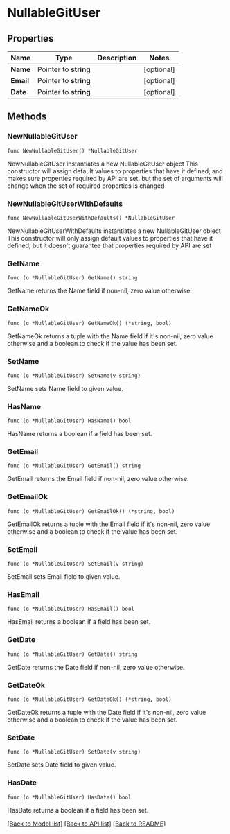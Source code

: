 # NullableGitUser

## Properties

Name | Type | Description | Notes
------------ | ------------- | ------------- | -------------
**Name** | Pointer to **string** |  | [optional] 
**Email** | Pointer to **string** |  | [optional] 
**Date** | Pointer to **string** |  | [optional] 

## Methods

### NewNullableGitUser

`func NewNullableGitUser() *NullableGitUser`

NewNullableGitUser instantiates a new NullableGitUser object
This constructor will assign default values to properties that have it defined,
and makes sure properties required by API are set, but the set of arguments
will change when the set of required properties is changed

### NewNullableGitUserWithDefaults

`func NewNullableGitUserWithDefaults() *NullableGitUser`

NewNullableGitUserWithDefaults instantiates a new NullableGitUser object
This constructor will only assign default values to properties that have it defined,
but it doesn't guarantee that properties required by API are set

### GetName

`func (o *NullableGitUser) GetName() string`

GetName returns the Name field if non-nil, zero value otherwise.

### GetNameOk

`func (o *NullableGitUser) GetNameOk() (*string, bool)`

GetNameOk returns a tuple with the Name field if it's non-nil, zero value otherwise
and a boolean to check if the value has been set.

### SetName

`func (o *NullableGitUser) SetName(v string)`

SetName sets Name field to given value.

### HasName

`func (o *NullableGitUser) HasName() bool`

HasName returns a boolean if a field has been set.

### GetEmail

`func (o *NullableGitUser) GetEmail() string`

GetEmail returns the Email field if non-nil, zero value otherwise.

### GetEmailOk

`func (o *NullableGitUser) GetEmailOk() (*string, bool)`

GetEmailOk returns a tuple with the Email field if it's non-nil, zero value otherwise
and a boolean to check if the value has been set.

### SetEmail

`func (o *NullableGitUser) SetEmail(v string)`

SetEmail sets Email field to given value.

### HasEmail

`func (o *NullableGitUser) HasEmail() bool`

HasEmail returns a boolean if a field has been set.

### GetDate

`func (o *NullableGitUser) GetDate() string`

GetDate returns the Date field if non-nil, zero value otherwise.

### GetDateOk

`func (o *NullableGitUser) GetDateOk() (*string, bool)`

GetDateOk returns a tuple with the Date field if it's non-nil, zero value otherwise
and a boolean to check if the value has been set.

### SetDate

`func (o *NullableGitUser) SetDate(v string)`

SetDate sets Date field to given value.

### HasDate

`func (o *NullableGitUser) HasDate() bool`

HasDate returns a boolean if a field has been set.


[[Back to Model list]](../README.md#documentation-for-models) [[Back to API list]](../README.md#documentation-for-api-endpoints) [[Back to README]](../README.md)


